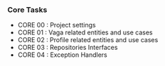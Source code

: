 ### Core Tasks

 - CORE 00 : Project settings
 - CORE 01 : Vaga related entities and use cases 
 - CORE 02 : Profile related entities and use cases
 - CORE 03 : Repositories Interfaces
 - CORE 04 : Exception Handlers